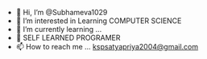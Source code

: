 - 👋 Hi, I’m @Subhameva1029
- 👀 I’m interested in Learning COMPUTER SCIENCE
- 🌱 I’m currently learning ...
- 💞️ SELF LEARNED PROGRAMER
- 📫 How to reach me ... kspsatyapriya2004@gmail.com

<!---
Subhameva1029/Subhameva1029 is a ✨ special ✨ repository because its `README.md` (this file) appears on your GitHub profile.
You can click the Preview link to take a look at your changes.
--->
